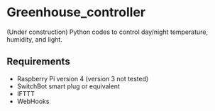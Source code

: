 # Greenhouse_controller
(Under construction) Python codes to control day/night temperature, humidity, and light. 

## Requirements
- Raspberry Pi version 4 (version 3 not tested)
- SwitchBot smart plug or equivalent
- IFTTT 
- WebHooks
